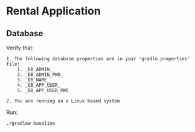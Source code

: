 # Rental Application


## Database
Verify that:

    1. The following database properties are in your 'gradle.properties' file:
        1. _DB_ADMIN_
        2. _DB_ADMIN_PWD_
        3. _DB_NAME_
        4. _DB_APP_USER_
        5. _DB_APP_USER_PWD_

    2. You are running on a Linux based system

Run:

    ./gradlew baseline